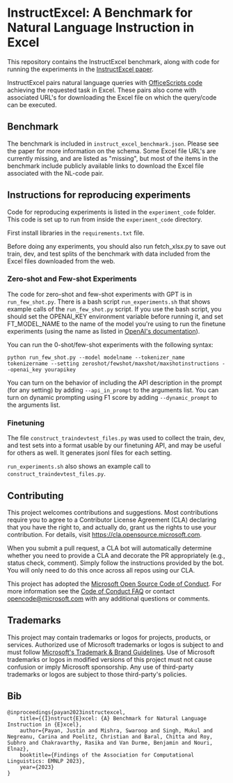 # InstructExcel: A Benchmark for Natural Language Instruction in Excel

This repository contains the InstructExcel benchmark, along with code for running the experiments in the [InstructExcel paper](https://arxiv.org/abs/2310.14495).

InstructExcel pairs natural language queries with [OfficeScripts code](https://learn.microsoft.com/en-us/office/dev/scripts/) achieving the requested task in Excel. These pairs also come with associated URL's for downloading the Excel file on which the query/code can be executed.

## Benchmark

The benchmark is included in `instruct_excel_benchmark.json`. Please see the paper for more information on the schema. Some Excel file URL's are currently missing, and are listed as "missing", but most of the items in the benchmark include publicly available links to download the Excel file associated with the NL-code pair.

## Instructions for reproducing experiments

Code for reproducing experiments is listed in the `experiment_code` folder. This code is set up to run from inside the `experiment_code` directory.

First install libraries in the `requirements.txt` file.

Before doing any experiments, you should also run fetch_xlsx.py to save out train, dev, and test splits of the benchmark with data included from the Excel files downloaded from the web. 

### Zero-shot and Few-shot Experiments

The code for zero-shot and few-shot experiments with GPT is in `run_few_shot.py`.
There is a bash script `run_experiments.sh` that shows example calls of the `run_few_shot.py` script.  If you use the bash script, you should set the OPENAI_KEY environment variable before running it, and set FT_MODEL_NAME to the name of the model you're using to run the finetune experiments (using the name as listed in [OpenAI's documentation](https://platform.openai.com/docs/models)). 

You can run the 0-shot/few-shot experiments with the following syntax:

`python run_few_shot.py --model modelname --tokenizer_name tokenizername --setting zeroshot/fewshot/maxshot/maxshotinstructions --openai_key yourapikey`

You can turn on the behavior of including the API description in the prompt (for any setting) by adding `--api_in_prompt` to the arguments list. You can turn on dynamic prompting using F1 score by adding `--dynamic_prompt` to the arguments list.

### Finetuning

The file `construct_traindevtest_files.py` was used to collect the train, dev, and test sets into a format usable by our finetuning API, and may be useful for others as well. It generates jsonl files for each setting.

`run_experiments.sh` also shows an example call to `construct_traindevtest_files.py`.






## Contributing

This project welcomes contributions and suggestions.  Most contributions require you to agree to a
Contributor License Agreement (CLA) declaring that you have the right to, and actually do, grant us
the rights to use your contribution. For details, visit https://cla.opensource.microsoft.com.

When you submit a pull request, a CLA bot will automatically determine whether you need to provide
a CLA and decorate the PR appropriately (e.g., status check, comment). Simply follow the instructions
provided by the bot. You will only need to do this once across all repos using our CLA.

This project has adopted the [Microsoft Open Source Code of Conduct](https://opensource.microsoft.com/codeofconduct/).
For more information see the [Code of Conduct FAQ](https://opensource.microsoft.com/codeofconduct/faq/) or
contact [opencode@microsoft.com](mailto:opencode@microsoft.com) with any additional questions or comments.

## Trademarks

This project may contain trademarks or logos for projects, products, or services. Authorized use of Microsoft 
trademarks or logos is subject to and must follow 
[Microsoft's Trademark & Brand Guidelines](https://www.microsoft.com/en-us/legal/intellectualproperty/trademarks/usage/general).
Use of Microsoft trademarks or logos in modified versions of this project must not cause confusion or imply Microsoft sponsorship.
Any use of third-party trademarks or logos are subject to those third-party's policies.


## Bib
```
@inproceedings{payan2023instructexcel,
    title={{I}nstruct{E}xcel: {A} Benchmark for Natural Language Instruction in {E}xcel},
    author={Payan, Justin and Mishra, Swaroop and Singh, Mukul and Negreanu, Carina and Poelitz, Christian and Baral, Chitta and Roy, Subhro and Chakravarthy, Rasika and Van Durme, Benjamin and Nouri, Elnaz},
    booktitle={Findings of the Association for Computational Linguistics: EMNLP 2023},  
    year={2023}
}
```

